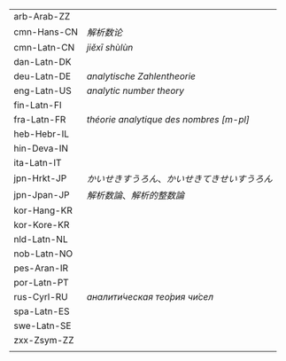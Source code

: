 | | |
|-|-|
| arb-Arab-ZZ |  |
| cmn-Hans-CN | _解析数论_ |
| cmn-Latn-CN | _jiěxī shùlùn_ |
| dan-Latn-DK |  |
| deu-Latn-DE | _analytische Zahlentheorie_ |
| eng-Latn-US | _analytic number theory_ |
| fin-Latn-FI |  |
| fra-Latn-FR | _théorie analytique des nombres [m-pl]_ |
| heb-Hebr-IL |  |
| hin-Deva-IN |  |
| ita-Latn-IT |  |
| jpn-Hrkt-JP | _かいせきすうろん_、_かいせきてきせいすうろん_ |
| jpn-Jpan-JP | _解析数論_、_解析的整数論_ |
| kor-Hang-KR |  |
| kor-Kore-KR |  |
| nld-Latn-NL |  |
| nob-Latn-NO |  |
| pes-Aran-IR |  |
| por-Latn-PT |  |
| rus-Cyrl-RU | _аналити́ческая тео́рия чи́сел_ |
| spa-Latn-ES |  |
| swe-Latn-SE |  |
| zxx-Zsym-ZZ |  |
|  |  |